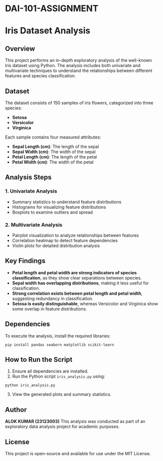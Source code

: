 # DAI-101-ASSIGNMENT
# Iris Dataset Analysis

## Overview
This project performs an in-depth exploratory analysis of the well-known Iris dataset using Python. The analysis includes both univariate and multivariate techniques to understand the relationships between different features and species classification.

## Dataset
The dataset consists of 150 samples of iris flowers, categorized into three species:
- **Setosa**
- **Versicolor**
- **Virginica**

Each sample contains four measured attributes:
- **Sepal Length (cm)**: The length of the sepal
- **Sepal Width (cm)**: The width of the sepal
- **Petal Length (cm)**: The length of the petal
- **Petal Width (cm)**: The width of the petal

## Analysis Steps
### 1. **Univariate Analysis**
- Summary statistics to understand feature distributions
- Histograms for visualizing feature distributions
- Boxplots to examine outliers and spread

### 2. **Multivariate Analysis**
- Pairplot visualization to analyze relationships between features
- Correlation heatmap to detect feature dependencies
- Violin plots for detailed distribution analysis

## Key Findings
- **Petal length and petal width are strong indicators of species classification**, as they show clear separations between species.
- **Sepal width has overlapping distributions**, making it less useful for classification.
- **Strong correlation exists between petal length and petal width**, suggesting redundancy in classification.
- **Setosa is easily distinguishable**, whereas Versicolor and Virginica show some overlap in feature distributions.

## Dependencies
To execute the analysis, install the required libraries:
```
pip install pandas seaborn matplotlib scikit-learn
```

## How to Run the Script
1. Ensure all dependencies are installed.
2. Run the Python script `iris_analysis.py` using:
```
python iris_analysis.py
```
3. View the generated plots and summary statistics.

## Author
**ALOK KUMAR (23123003)** 
This analysis was conducted as part of an exploratory data analysis project for academic purposes.

## License
This project is open-source and available for use under the MIT License.

